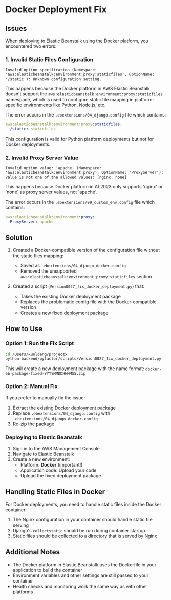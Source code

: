 # Docker Deployment Fix

## Issues

When deploying to Elastic Beanstalk using the Docker platform, you encountered two errors:

### 1. Invalid Static Files Configuration

```
Invalid option specification (Namespace: 'aws:elasticbeanstalk:environment:proxy:staticfiles', OptionName: '/static'): Unknown configuration setting.
```

This happens because the Docker platform in AWS Elastic Beanstalk doesn't support the `aws:elasticbeanstalk:environment:proxy:staticfiles` namespace, which is used to configure static file mapping in platform-specific environments like Python, Node.js, etc.

The error occurs in the `.ebextensions/04_django.config` file which contains:

```yaml
aws:elasticbeanstalk:environment:proxy:staticfiles:
  /static: staticfiles
```

This configuration is valid for Python platform deployments but not for Docker deployments.

### 2. Invalid Proxy Server Value

```
Invalid option value: 'apache' (Namespace: 'aws:elasticbeanstalk:environment:proxy', OptionName: 'ProxyServer'): Value is not one of the allowed values: [nginx, none]
```

This happens because Docker platform in AL2023 only supports 'nginx' or 'none' as proxy server values, not 'apache'.

The error occurs in the `.ebextensions/99_custom_env.config` file which contains:

```yaml
aws:elasticbeanstalk:environment:proxy:
  ProxyServer: apache
```

## Solution
1. Created a Docker-compatible version of the configuration file without the static files mapping:
   - Saved as `.ebextensions/04_django_docker.config`
   - Removed the unsupported `aws:elasticbeanstalk:environment:proxy:staticfiles` section

2. Created a script (`Version0027_fix_docker_deployment.py`) that:
   - Takes the existing Docker deployment package
   - Replaces the problematic config file with the Docker-compatible version
   - Creates a new fixed deployment package

## How to Use

### Option 1: Run the Fix Script
```bash
cd /Users/kuoldeng/projectx
python backend/pyfactor/scripts/Version0027_fix_docker_deployment.py
```

This will create a new deployment package with the name format: `docker-eb-package-fixed-YYYYMMDDHHMMSS.zip`

### Option 2: Manual Fix
If you prefer to manually fix the issue:

1. Extract the existing Docker deployment package
2. Replace `.ebextensions/04_django.config` with `.ebextensions/04_django_docker.config`
3. Re-zip the package

### Deploying to Elastic Beanstalk

1. Sign in to the AWS Management Console
2. Navigate to Elastic Beanstalk
3. Create a new environment:
   - Platform: **Docker** (important!)
   - Application code: Upload your code
   - Upload the fixed deployment package

## Handling Static Files in Docker

For Docker deployments, you need to handle static files inside the Docker container:

1. The Nginx configuration in your container should handle static file serving
2. Django's `collectstatic` should be run during container startup
3. Static files should be collected to a directory that is served by Nginx

## Additional Notes
- The Docker platform in Elastic Beanstalk uses the Dockerfile in your application to build the container
- Environment variables and other settings are still passed to your container
- Health checks and monitoring work the same way as with other platforms
